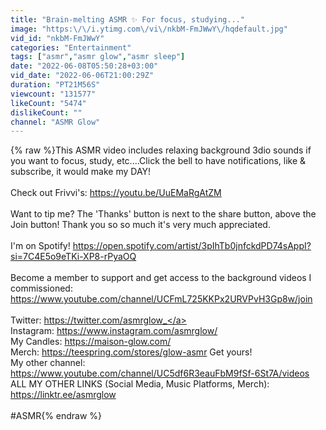```yaml
---
title: "Brain-melting ASMR ✨ For focus, studying..."
image: "https:\/\/i.ytimg.com\/vi\/nkbM-FmJWwY\/hqdefault.jpg"
vid_id: "nkbM-FmJWwY"
categories: "Entertainment"
tags: ["asmr","asmr glow","asmr sleep"]
date: "2022-06-08T05:50:28+03:00"
vid_date: "2022-06-06T21:00:29Z"
duration: "PT21M56S"
viewcount: "131577"
likeCount: "5474"
dislikeCount: ""
channel: "ASMR Glow"
---
```

{% raw %}This ASMR video includes relaxing background 3dio sounds if you want to focus, study, etc....Click the bell to have notifications, like &amp; subscribe, it would make my DAY!<br /><br />Check out Frivvi's: <a rel="nofollow" target="blank" href="https://youtu.be/UuEMaRgAtZM">https://youtu.be/UuEMaRgAtZM</a><br /><br />Want to tip me?  The 'Thanks' button is next to the share button, above the Join button! Thank you so so much it's very much appreciated.<br /><br />I'm on Spotify! <a rel="nofollow" target="blank" href="https://open.spotify.com/artist/3pIhTb0jnfckdPD74sAppI?si=7C4E5o9eTKi-XP8-rPyaOQ">https://open.spotify.com/artist/3pIhTb0jnfckdPD74sAppI?si=7C4E5o9eTKi-XP8-rPyaOQ</a><br /><br />Become a member to support and get access to the background videos I commissioned:<br /><a rel="nofollow" target="blank" href="https://www.youtube.com/channel/UCFmL725KKPx2URVPvH3Gp8w/join">https://www.youtube.com/channel/UCFmL725KKPx2URVPvH3Gp8w/join</a><br /><br />Twitter: <a rel="nofollow" target="blank" href="https://twitter.com/asmrglow_">https://twitter.com/asmrglow_</a><br />Instagram: <a rel="nofollow" target="blank" href="https://www.instagram.com/asmrglow/">https://www.instagram.com/asmrglow/</a><br />My Candles: <a rel="nofollow" target="blank" href="https://maison-glow.com/">https://maison-glow.com/</a><br />Merch: <a rel="nofollow" target="blank" href="https://teespring.com/stores/glow-asmr">https://teespring.com/stores/glow-asmr</a> Get yours!<br />My other channel: <a rel="nofollow" target="blank" href="https://www.youtube.com/channel/UC5df6R3eauFbM9fSf-6St7A/videos">https://www.youtube.com/channel/UC5df6R3eauFbM9fSf-6St7A/videos</a><br />ALL MY OTHER LINKS (Social Media, Music Platforms, Merch): <a rel="nofollow" target="blank" href="https://linktr.ee/asmrglow">https://linktr.ee/asmrglow</a><br /><br />#ASMR{% endraw %}
